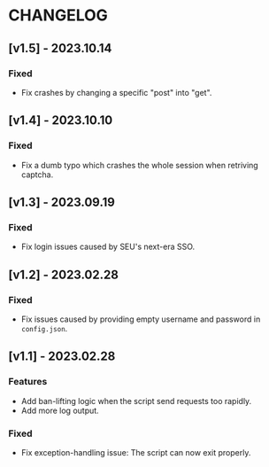 # CHANGELOG

## [v1.5] - 2023.10.14

### Fixed

* Fix crashes by changing a specific "post" into "get".

## [v1.4] - 2023.10.10

### Fixed

* Fix a dumb typo which crashes the whole session when retriving captcha.

## [v1.3] - 2023.09.19

### Fixed

* Fix login issues caused by SEU's next-era SSO.

## [v1.2] - 2023.02.28

### Fixed

* Fix issues caused by providing empty username and password in `config.json`.

## [v1.1] - 2023.02.28

### Features

* Add ban-lifting logic when the script send requests too rapidly.
* Add more log output.

### Fixed

* Fix exception-handling issue: The script can now exit properly.
